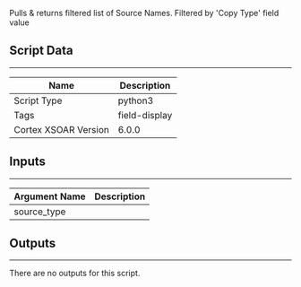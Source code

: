 Pulls & returns filtered list of Source Names. Filtered by 'Copy Type' field value

## Script Data
---

| **Name** | **Description** |
| --- | --- |
| Script Type | python3 |
| Tags | field-display |
| Cortex XSOAR Version | 6.0.0 |

## Inputs
---

| **Argument Name** | **Description** |
| --- | --- |
| source_type |  |

## Outputs
---
There are no outputs for this script.
